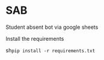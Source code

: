 # SAB
Student absent bot via google sheets

Install the requirements

sh`pip install -r requirements.txt`
